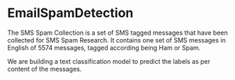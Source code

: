 # EmailSpamDetection

The SMS Spam Collection is a set of SMS tagged messages that have been collected for SMS Spam Research. It contains one set of SMS messages in English of 5574 messages, tagged according being Ham or Spam.

We are building a text classification model to predict the labels as per content of the messages. 
